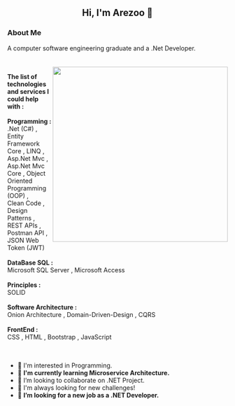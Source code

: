 
 ### <h2 align="center"> Hi, I'm Arezoo 👋 </h2>

 ### About Me
 A computer software engineering graduate and a .Net Developer.
<br/>
<br/>
<br/>
<picture> <img align="right" src="https://mir-s3-cdn-cf.behance.net/project_modules/disp/601014116770475.6068beff4640a.gif" width = 400px></picture>

  <strong>
          The list of technologies and services I could help with : 
   <br/>
  </strong>
<br/>

<div>
            <strong><b>Programming : </b></strong>
 <br/>
  <span> .Net (C#) </span> ,
  <span> Entity Framework Core </span> ,
  <span> LINQ </span> ,
  <span> Asp.Net Mvc </span> ,
 <br/>
  <span> Asp.Net Mvc Core </span> ,
  <span> Object Oriented Programming (OOP) </span> ,
 <br/>
  <span> Clean Code </span> ,
  <span> Design Patterns </span> ,
  <span> REST APIs </span> ,
  <span> Postman API </span> ,
 <br/>
  <span> JSON Web Token (JWT) </span> 
</div>
<br/>
<div>
  <strong><b> DataBase SQL : </b></strong>
 <br/>
 <span>Microsoft SQL Server</span> ,
  <span>Microsoft Access</span>
</div>
<br/>
<div>
 <strong><b> Principles : </b></strong>
 <br/>
  <span>SOLID</span>
</div>
<br/>
<div>
  <strong><b> Software Architecture : </b></strong>
 <br/>
  <span>Onion Architecture</span> ,
  <span>Domain-Driven-Design</span> ,
  <span>CQRS</span>
</div>
<br/>
<div>
  <strong><b> FrontEnd : </b></strong>
 <br/>
  <span>CSS</span> ,
  <span>HTML</span> ,
  <span>Bootstrap</span> ,
  <span>JavaScript</span> 
</div>
<br/>
<br/>

- 👀 I'm interested in Programming.
- 🌱 <b> I'm currently learning Microservice Architecture.</b>
- 💞️ I’m looking to collaborate on .NET Project.
- 💞️ I'm always looking for new challenges!
- 💞️ <b> I’m looking for a new job as a .NET Developer.</b>
 


<!---
Arezoo-Bagheri/Arezoo-Bagheri is a ✨ special ✨ repository because its `README.md` (this file) appears on your GitHub profile.
You can click the Preview link to take a look at your changes.
--->
